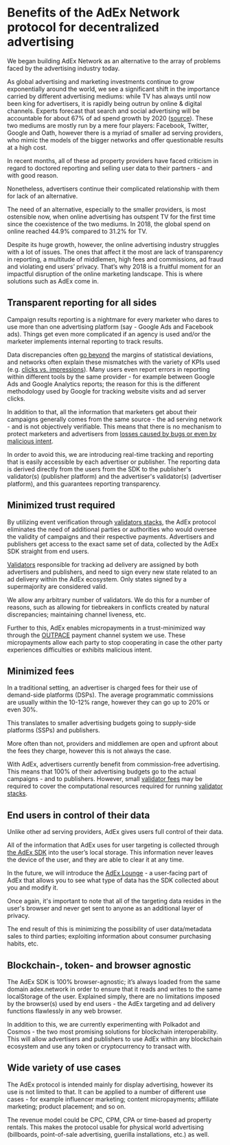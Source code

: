 # Benefits of the AdEx Network protocol for decentralized advertising 

We began building AdEx Network as an alternative to the array of problems faced by the advertising industry today. 

As global advertising and marketing investments continue to grow exponentially around the world, we see a significant shift in the importance carried by different advertising mediums: while TV has always until now been king for advertisers, it is rapidly being outrun by online & digital channels. Experts forecast that search and social advertising will be accountable for about 67% of ad spend growth by 2020 ([source](https://www.zenithmedia.com/insights/global-intelligence-issue-07-2018/search-and-social-to-drive-67-of-adspend-growth-by-2020/)). These two mediums are mostly run by a mere four players: Facebook, Twitter, Google and Oath, however there is a myriad of smaller ad serving providers, who mimic the models of the bigger networks and offer questionable results at a high cost. 

In recent months, all of these ad property providers have faced criticism in regard to doctored reporting and selling user data to their partners - and with good reason. 

Nonetheless, advertisers continue their complicated relationship with them for lack of an alternative.

The need of an alternative, especially to the smaller providers, is most ostensible now, when online advertising has outspent TV for the first time since the coexistence of the two mediums. In 2018, the global spend on online reached 44.9% compared to 31.2% for TV. 

Despite its huge growth, however, the online advertising industry struggles with a lot of issues. The ones that affect it the most are lack of transparency in reporting, a multitude of middlemen, high fees and commissions, ad fraud and violating end users’ privacy.  That’s why 2018 is a fruitful moment for an impactful disruption of the online marketing landscape. This is where solutions such as AdEx come in.

## Transparent reporting for all sides

Campaign results reporting is a nightmare for every marketer who dares to use more than one advertising platform (say - Google Ads and Facebook ads). Things get even more complicated if an agency is used and/or the marketer implements internal reporting to track results. 

Data discrepancies often [go beyond](https://www.en.advertisercommunity.com/t5/Tracking-your-Results/Big-discrepancy-in-Google-analytics-and-Google-Adwords-reporting/td-p/1771497) the margins of statistical deviations, and networks often explain these mismatches with the variety of KPIs used (e.g. [clicks vs. impressions](https://infotrust.com/articles/what-do-you-tell-clients-when-they-ask-about-the-discrepancy-in-their-ga-data/)). Many users even report errors in reporting within different tools by the same provider - for example between Google Ads and Google Analytics reports; the reason for this is the different methodology used by Google for tracking website visits and ad server clicks. 

In addition to that, all the information that marketers get about their campaigns generally comes from the same source - the ad serving network - and is not objectively verifiable. This means that there is no mechanism to protect marketers and advertisers from [losses caused by bugs or even by malicious intent](https://www.nytimes.com/2016/11/17/technology/facebook-acts-to-restore-trust-after-overstating-video-views.html). 

In order to avoid this, we are introducing real-time tracking and reporting that is easily accessible by each advertiser or publisher. The reporting data is derived directly from the users from the SDK to the publisher's validator(s) (publisher platform) and the advertiser's validator(s) (advertiser platform), and this guarantees reporting transparency.

## Minimized trust required

By utilizing event verification through [validators stacks](https://github.com/AdExNetwork/adex-protocol#validator-stack-platform), the AdEx protocol eliminates the need of additional parties or authorities who would oversee the validity of campaigns and their respective payments. Advertisers and publishers get access to the exact same set of data, collected by the AdEx SDK straight from end users. 

[Validators](https://github.com/AdExNetwork/adex-protocol#validators) responsible for tracking ad delivery are assigned by both advertisers and publishers, and need to sign every new state related to an ad delivery within the AdEx ecosystem. Only states signed by a supermajority are considered valid. 

We allow any arbitrary number of validators. We do this for a number of reasons, such as allowing for tiebreakers in conflicts created by natural discrepancies; maintaining channel liveness, etc.

Further to this, AdEx enables micropayments in a trust-minimized way through the [OUTPACE](https://github.com/AdExNetwork/adex-protocol#ocean-based-unidirectional-trust-less-payment-channel-outpace) payment channel system we use. These micropayments allow each party to stop cooperating in case the other party experiences difficulties or exhibits malicious intent. 

## Minimized fees

In a traditional setting, an advertiser is charged fees for their use of demand-side platforms (DSPs). The average programmatic commissions are usually within the 10-12% range, however they can go up to 20% or even 30%. 

This translates to smaller advertising budgets going to supply-side platforms (SSPs) and publishers. 

More often than not, providers and middlemen are open and upfront about the fees they charge, however this is not always the case. 

With AdEx, advertisers currently benefit from commission-free advertising. This means that 100% of their advertising budgets go to the actual campaigns - and to publishers. However, small [validator fees](https://github.com/AdExNetwork/adex-protocol#validator-fees) may be required to cover the computational resources required for running [validator stacks](https://github.com/AdExNetwork/adex-protocol#validator-stack-platform). 

## End users in control of their data

Unlike other ad serving providers, AdEx gives users full control of their data.

All of the information that AdEx uses for user targeting is collected through [the AdEx SDK](https://github.com/AdExNetwork/adex-protocol#sdk) into the user’s local storage. This information never leaves the device of the user, and they are able to clear it at any time. 

In the future, we will introduce the [AdEx Lounge](https://github.com/AdExNetwork/adex-protocol#the-adex-lounge) - a user-facing part of AdEx that allows you to  see what type of data has the SDK collected about you and modify it. 

Once again, it's important to note that all of the targeting data resides in the user's browser and never get sent to anyone as an additional layer of privacy. 

The end result of this is minimizing the possibility of user data/metadata sales to third parties; exploiting information about consumer purchasing habits, etc. 

## Blockchain-, token- and browser agnostic

The AdEx SDK is 100% browser-agnostic; it’s always loaded from the same domain adex.network in order to ensure that it reads and writes to the same localStorage of the user. Explained simply, there are no limitations imposed by the browser(s) used by end users - the AdEx targeting and ad delivery functions flawlessly in any web browser. 

In addition to this, we are currently experimenting with Polkadot and Cosmos - the two most promising solutions for blockchain interoperability. This will allow advertisers and publishers to use AdEx within any blockchain ecosystem and use any token or cryptocurrency to transact with.

## Wide variety of use cases

The AdEx protocol is intended mainly for display advertising, however its use is not limited to that. It can be applied to a number of different use cases - for example influencer marketing; content micropayments; affiliate marketing; product placement; and so on. 

The revenue model could be CPC, CPM, CPA or time-based ad property rentals. This makes the protocol usable for physical world advertising (billboards, point-of-sale advertising, guerilla installations, etc.) as well. 
